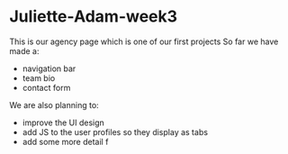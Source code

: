 # Juliette-Adam-week3
This is our agency page which is one of our first projects
So far we have made a:
- navigation bar
- team bio 
- contact form

We are also planning to:
- improve the UI design
- add JS to the user profiles so they display as tabs
- add some more detail
f